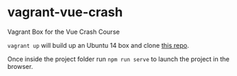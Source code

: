 # vagrant-vue-crash
Vagrant Box for the Vue Crash Course

`vagrant up` will build up an Ubuntu 14 box and clone [this repo](https://github.com/DailyMatters/VueCrashTodoList).

Once inside the project folder run `npm run serve` to launch the project in the browser.
